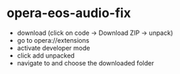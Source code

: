 # opera-eos-audio-fix
- download (click on code -> Download ZIP -> unpack)
- go to opera://extensions
- activate developer mode
- click add unpacked
- navigate to and choose the downloaded folder
